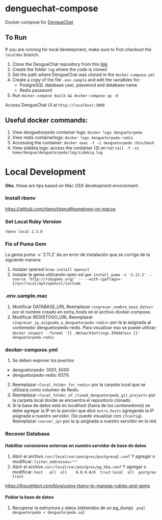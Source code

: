 
# denguechat-compose
Docker compose for [DengueChat](https://github.com/socialappslab/denguetorpedo)

## To Run

If you are running for local development, make sure to first checkout the `localdev` branch. 

1. Clone the DengueChat repository from this [link](https://github.com/socialappslab/denguetorpedo) 
2. Create the folder `log` where the code is cloned
3. Set the path where DengueChat was cloned in the `docker-compose.yml` 
4. Create a copy of the file `.env.sample` and edit the varialbles for: 
    - PostgreSQL database user, password and database name
    - Redis password
5. Run `docker-compose build && docker-compose up -d`

Access DengueChat UI at `http://localhost:3000`

## Useful docker commands: 
1. View denguetorpedo container logs: `docker logs denguetorpedo`
2. View redis containerlogs: `docker logs denguetorpedo-redis`
3. Accessing the container: `docker exec -t -i denguetorpedo /bin/bash` 
4. View sidekiq logs: access the container (3) en run `tail -f -n1 home/dengue/denguetorpedo/log/sidekiq.log`

# Local Development 
**Obs.** these are tips based on Mac OSX development environment. 

### Install rbenv
https://github.com/rbenv/rbenv#homebrew-on-macos 

### Set Local Ruby Version
`rbenv local 2.3.0`

### Fix of Puma Gem
La gema puma -v '2.11.2' da un error de instalación que se corrige de la siguiente manera: 
1. Instalar openssl
`brew install openssl`
2. Instalar la gema utilizando open ssl
`gem install puma -v '2.11.2' --source 'http://rubygems.org/' -- --with-cppflags=-I/usr/local/opt/openssl/include`

### .env.sample.mac
1. Modificar DATABASE_URL
Reemplazar `<ingresar_nombre_base_datos>` por el nombre creado en extra_hosts en el archivo docker-compose. 
2. Modificar REDISTOGO_URL 
Reemplazar `<ingresar_ip_asignada_a_denguetorpedo-redis>` por la ip asignada al contenedor denguetorpedo-redis. 
Para visualizar eso se puede utilizar: `docker inspect --format '{{ .NetworkSettings.IPAddress }}' denguetorpedo-redis`

### docker-compose.yml
1. Se deben exponer los puertos:
- denguetorpedo: 3001, 5000
- denguetorpedo-redis: 6379.
2. Reemplazar `<local_folder_for_redis>` por la carpeta local que se utilizará como volumen de Redis. 
3. Reemplazar `<local_folder_of_cloned_denguetorpedo_git_project>` por la carpeta local donde se encuentra el repositorio clonado.
4. Si la base de datos está en localhost (fuera de los contenedores) se debe agregar la IP en la porción que dice `extra_hosts` agregando la IP asignada a nuestro servidor. (Se puede visualizar con `ifconfig`). Reemplazar `<server_ip>` por la ip asignada a nuestro servidor en la red. 


### Recover Database
#### Habilitar conexiones externas en nuestro servidor de base de datos
1. Abrir el archivo `/usr/local/var/postgres/postgresql.conf`
Y agregar o modificar:  `listen_addresses='*'`
2. Abrir el archivo `/usr/local/var/postgres/pg_hba.conf`
Y agregar o modificar: 
`host   all  all    0.0.0.0/0  trust`
`local  all  postgres          trust`

https://thoughtbot.com/blog/using-rbenv-to-manage-rubies-and-gems

#### Poblar la base de datos
1. Recuperar la estructura y datos (obtenidos de un pg_dump)
` psql denguetorpedo < denguetorpedo.sql`

